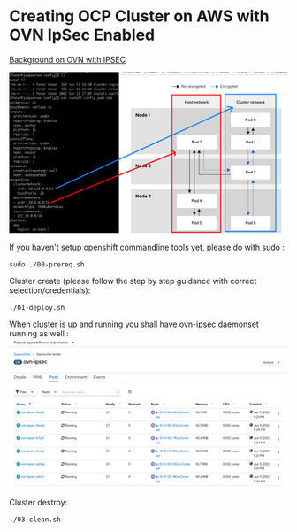 # Creating OCP Cluster on AWS with OVN IpSec Enabled

[Background on OVN with IPSEC](https://docs.openshift.com/container-platform/4.7/networking/ovn_kubernetes_network_provider/about-ipsec-ovn.html)<br>

![alt text](https://raw.githubusercontent.com/fenar/ocp-aws-ovnipsec/main/images/ovn-ipsec.png)<br>

If you haven't setup openshift commandline tools yet, please do with sudo :
```
sudo ./00-prereq.sh
```

Cluster create (please follow the step by step guidance with correct selection/credentials):
```
./01-deploy.sh
```

When cluster is up and running you shall have ovn-ipsec daemonset running as well :
![alt text](https://raw.githubusercontent.com/fenar/ocp-aws-ovnipsec/main/images/ovnipsec.png)<br>


Cluster destroy:
```
./03-clean.sh
```


